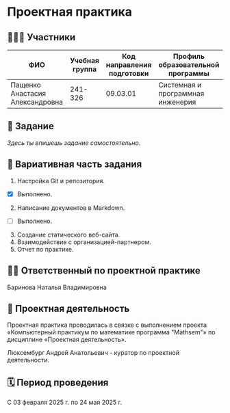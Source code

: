 # Проектная практика

## 🧑‍🤝‍🧑 Участники

| ФИО | Учебная группа | Код направления подготовки | Профиль образовательной программы |
|-----|----------------|-----------------------------|------------------------------------|
| Пащенко Анастасия Александровна | 241-326 | 09.03.01 | Системная и программная инженерия |

## 📌 Задание

_Здесь ты впишешь задание самостоятельно._

## 🎲 Вариативная часть задания

1. Настройка Git и репозитория.
- [x] Выполнено.
2. Написание документов в Markdown.
- [ ] Выполнено.
3. Создание статического веб-сайта.
4. Взаимодействие с организацией-партнером.
5. Отчет по практике.

## 🧑‍🏫 Ответственный по проектной практике

Баринова Наталья Владимировна

## 🎯 Проектная деятельность

Проектная практика проводилась в связке с выполнением проекта «Компьютерный практикум по математике программа "Mathsem"» по дисциплине «Проектная деятельность».

Люксембург Андрей Анатольевич - куратор по проектной деятельности.

## 🗓 Период проведения

С 03 февраля 2025 г. по 24 мая 2025 г.
